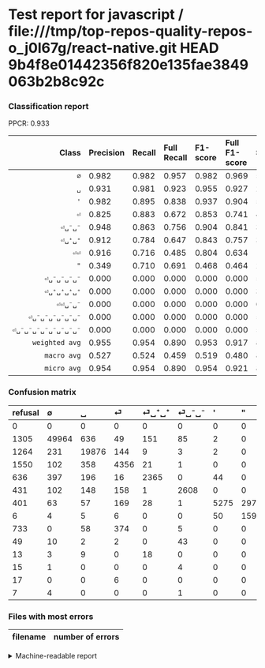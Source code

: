 # Test report for javascript / file:///tmp/top-repos-quality-repos-o_j0l67g/react-native.git HEAD 9b4f8e01442356f820e135fae3849063b2b8c92c

### Classification report

PPCR: 0.933

| Class | Precision | Recall | Full Recall | F1-score | Full F1-score | Support | Full Support | PPCR |
|------:|:----------|:-------|:------------|:---------|:---------|:--------|:-------------|:-----|
| `∅` | 0.982| 0.982| 0.957| 0.982| 0.969| 50887| 52192| 0.975 |
| `␣` | 0.931| 0.981| 0.923| 0.955| 0.927| 20267| 21531| 0.941 |
| `'` | 0.982| 0.895| 0.838| 0.937| 0.904| 5891| 6292| 0.936 |
| `⏎` | 0.825| 0.883| 0.672| 0.853| 0.741| 4932| 6482| 0.761 |
| `⏎␣⁻␣⁻` | 0.948| 0.863| 0.756| 0.904| 0.841| 3021| 3452| 0.875 |
| `⏎␣⁺␣⁺` | 0.912| 0.784| 0.647| 0.843| 0.757| 3018| 3654| 0.826 |
| `⏎⏎` | 0.916| 0.716| 0.485| 0.804| 0.634| 1537| 2270| 0.677 |
| `"` | 0.349| 0.710| 0.691| 0.468| 0.464| 224| 230| 0.974 |
| `⏎␣⁻␣⁻␣⁻␣⁻` | 0.000| 0.000| 0.000| 0.000| 0.000| 57| 106| 0.538 |
| `⏎␣⁺␣⁺␣⁺␣⁺` | 0.000| 0.000| 0.000| 0.000| 0.000| 30| 43| 0.698 |
| `⏎⏎␣⁻␣⁻` | 0.000| 0.000| 0.000| 0.000| 0.000| 6| 23| 0.261 |
| `⏎␣⁻␣⁻␣⁻␣⁻␣⁻␣⁻` | 0.000| 0.000| 0.000| 0.000| 0.000| 5| 20| 0.250 |
| `⏎␣⁻␣⁻␣⁻␣⁻␣⁻␣⁻␣⁻␣⁻` | 0.000| 0.000| 0.000| 0.000| 0.000| 5| 12| 0.417 |
| `weighted avg` | 0.955| 0.954| 0.890| 0.953| 0.917| 89880| 96307| 0.933 |
| `macro avg` | 0.527| 0.524| 0.459| 0.519| 0.480| 89880| 96307| 0.933 |
| `micro avg` | 0.954| 0.954| 0.890| 0.954| 0.921| 89880| 96307| 0.933 |

### Confusion matrix

|refusal|  ∅| ␣| ⏎| ⏎␣⁺␣⁺| ⏎␣⁻␣⁻| '| "| ⏎⏎| ⏎␣⁻␣⁻␣⁻␣⁻| ⏎␣⁺␣⁺␣⁺␣⁺| ⏎␣⁻␣⁻␣⁻␣⁻␣⁻␣⁻| ⏎⏎␣⁻␣⁻| ⏎␣⁻␣⁻␣⁻␣⁻␣⁻␣⁻␣⁻␣⁻| 
|:---|:---|:---|:---|:---|:---|:---|:---|:---|:---|:---|:---|:---|:---|
|0 |0 |0 |0 |0 |0 |0 |0 |0 |0 |0 |0 |0 |0 |
|1305 |49964 |636 |49 |151 |85 |2 |0 |0 |0 |0 |0 |0 |0 |
|1264 |231 |19876 |144 |9 |3 |2 |0 |2 |0 |0 |0 |0 |0 |
|1550 |102 |358 |4356 |21 |1 |0 |0 |94 |0 |0 |0 |0 |0 |
|636 |397 |196 |16 |2365 |0 |44 |0 |0 |0 |0 |0 |0 |0 |
|431 |102 |148 |158 |1 |2608 |0 |0 |4 |0 |0 |0 |0 |0 |
|401 |63 |57 |169 |28 |1 |5275 |297 |1 |0 |0 |0 |0 |0 |
|6 |4 |5 |6 |0 |0 |50 |159 |0 |0 |0 |0 |0 |0 |
|733 |0 |58 |374 |0 |5 |0 |0 |1100 |0 |0 |0 |0 |0 |
|49 |10 |2 |2 |0 |43 |0 |0 |0 |0 |0 |0 |0 |0 |
|13 |3 |9 |0 |18 |0 |0 |0 |0 |0 |0 |0 |0 |0 |
|15 |1 |0 |0 |0 |4 |0 |0 |0 |0 |0 |0 |0 |0 |
|17 |0 |0 |6 |0 |0 |0 |0 |0 |0 |0 |0 |0 |0 |
|7 |4 |0 |0 |0 |1 |0 |0 |0 |0 |0 |0 |0 |0 |

### Files with most errors

| filename | number of errors|
|:----:|:-----|

<details>
    <summary>Machine-readable report</summary>
```json
{
  "cl_report": {"\"": {"f1-score": 0.4676470588235294, "precision": 0.34868421052631576, "recall": 0.7098214285714286, "support": 224}, "\u0027": {"f1-score": 0.9366122159090908, "precision": 0.9817606551274893, "recall": 0.8954337124427092, "support": 5891}, "macro avg": {"f1-score": 0.5188277212684308, "precision": 0.5265072276408669, "recall": 0.5241259913349968, "support": 89880}, "micro avg": {"f1-score": 0.953526924788607, "precision": 0.953526924788607, "recall": 0.953526924788607, "support": 89880}, "weighted avg": {"f1-score": 0.9531269650737213, "precision": 0.9545725165809111, "recall": 0.953526924788607, "support": 89880}, "\u2205": {"f1-score": 0.9819196604040563, "precision": 0.9819775554725733, "recall": 0.9818617721618488, "support": 50887}, "\u23ce": {"f1-score": 0.8531139835487662, "precision": 0.825, "recall": 0.8832116788321168, "support": 4932}, "\u23ce\u23ce": {"f1-score": 0.8035062089116143, "precision": 0.9159034138218152, "recall": 0.715679895901106, "support": 1537}, "\u23ce\u23ce\u2423\u207b\u2423\u207b": {"f1-score": 0.0, "precision": 0.0, "recall": 0.0, "support": 6}, "\u23ce\u2423\u207a\u2423\u207a": {"f1-score": 0.842986989841383, "precision": 0.9120709602776707, "recall": 0.7836315440689198, "support": 3018}, "\u23ce\u2423\u207a\u2423\u207a\u2423\u207a\u2423\u207a": {"f1-score": 0.0, "precision": 0.0, "recall": 0.0, "support": 30}, "\u23ce\u2423\u207b\u2423\u207b": {"f1-score": 0.9036729036729036, "precision": 0.9480189022173755, "recall": 0.86329030122476, "support": 3021}, "\u23ce\u2423\u207b\u2423\u207b\u2423\u207b\u2423\u207b": {"f1-score": 0.0, "precision": 0.0, "recall": 0.0, "support": 57}, "\u23ce\u2423\u207b\u2423\u207b\u2423\u207b\u2423\u207b\u2423\u207b\u2423\u207b": {"f1-score": 0.0, "precision": 0.0, "recall": 0.0, "support": 5}, "\u23ce\u2423\u207b\u2423\u207b\u2423\u207b\u2423\u207b\u2423\u207b\u2423\u207b\u2423\u207b\u2423\u207b": {"f1-score": 0.0, "precision": 0.0, "recall": 0.0, "support": 5}, "\u2423": {"f1-score": 0.9553013553782563, "precision": 0.93117826188803, "recall": 0.9807075541520699, "support": 20267}},
  "cl_report_full": {"\"": {"f1-score": 0.46355685131195334, "precision": 0.34868421052631576, "recall": 0.691304347826087, "support": 230}, "\u0027": {"f1-score": 0.904414916416631, "precision": 0.9817606551274893, "recall": 0.8383661792752701, "support": 6292}, "macro avg": {"f1-score": 0.47978142188432815, "precision": 0.5265072276408669, "recall": 0.45918864213188554, "support": 96307}, "micro avg": {"f1-score": 0.9206120728085204, "precision": 0.953526924788607, "recall": 0.889893777191689, "support": 96307}, "weighted avg": {"f1-score": 0.9165300340489407, "precision": 0.9510214878576162, "recall": 0.889893777191689, "support": 96307}, "\u2205": {"f1-score": 0.9694876446790139, "precision": 0.9819775554725733, "recall": 0.9573114653586756, "support": 52192}, "\u23ce": {"f1-score": 0.74069035878252, "precision": 0.825, "recall": 0.672014810243752, "support": 6482}, "\u23ce\u23ce": {"f1-score": 0.6338231057332181, "precision": 0.9159034138218152, "recall": 0.4845814977973568, "support": 2270}, "\u23ce\u23ce\u2423\u207b\u2423\u207b": {"f1-score": 0.0, "precision": 0.0, "recall": 0.0, "support": 23}, "\u23ce\u2423\u207a\u2423\u207a": {"f1-score": 0.7571634384504563, "precision": 0.9120709602776707, "recall": 0.6472359058565955, "support": 3654}, "\u23ce\u2423\u207a\u2423\u207a\u2423\u207a\u2423\u207a": {"f1-score": 0.0, "precision": 0.0, "recall": 0.0, "support": 43}, "\u23ce\u2423\u207b\u2423\u207b": {"f1-score": 0.840883443495083, "precision": 0.9480189022173755, "recall": 0.7555040556199305, "support": 3452}, "\u23ce\u2423\u207b\u2423\u207b\u2423\u207b\u2423\u207b": {"f1-score": 0.0, "precision": 0.0, "recall": 0.0, "support": 106}, "\u23ce\u2423\u207b\u2423\u207b\u2423\u207b\u2423\u207b\u2423\u207b\u2423\u207b": {"f1-score": 0.0, "precision": 0.0, "recall": 0.0, "support": 20}, "\u23ce\u2423\u207b\u2423\u207b\u2423\u207b\u2423\u207b\u2423\u207b\u2423\u207b\u2423\u207b\u2423\u207b": {"f1-score": 0.0, "precision": 0.0, "recall": 0.0, "support": 12}, "\u2423": {"f1-score": 0.9271387256273906, "precision": 0.93117826188803, "recall": 0.9231340857368445, "support": 21531}},
  "ppcr": 0.93326549472001
}
```
</details>
